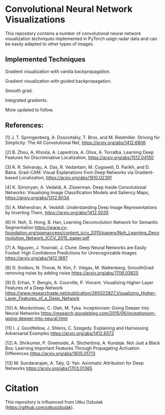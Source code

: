 # Convolutional Neural Network Visualizations
This repository contains a number of convolutional neural network visualization techniques implemented in PyTorch usign radar data and can be easily adapted to other types of images.

## Implemented Techniques

Gradient visualization with vanilla backpropagation.

Gradient visualization with guided backpropagation.

Smooth grad.

Integrated gradients.

More updated to follow. 

## References:

[1] J. T. Springenberg, A. Dosovitskiy, T. Brox, and M. Riedmiller. Striving for Simplicity: The All Convolutional Net, https://arxiv.org/abs/1412.6806

[2] B. Zhou, A. Khosla, A. Lapedriza, A. Oliva, A. Torralba. Learning Deep Features for Discriminative Localization, https://arxiv.org/abs/1512.04150

[3] R. R. Selvaraju, A. Das, R. Vedantam, M. Cogswell, D. Parikh, and D. Batra. Grad-CAM: Visual Explanations from Deep Networks via Gradient-based Localization, https://arxiv.org/abs/1610.02391

[4] K. Simonyan, A. Vedaldi, A. Zisserman. Deep Inside Convolutional Networks: Visualising Image Classification Models and Saliency Maps, https://arxiv.org/abs/1312.6034

[5] A. Mahendran, A. Vedaldi. Understanding Deep Image Representations by Inverting Them, https://arxiv.org/abs/1412.0035

[6] H. Noh, S. Hong, B. Han, Learning Deconvolution Network for Semantic Segmentation https://www.cv-foundation.org/openaccess/content_iccv_2015/papers/Noh_Learning_Deconvolution_Network_ICCV_2015_paper.pdf

[7] A. Nguyen, J. Yosinski, J. Clune. Deep Neural Networks are Easily Fooled: High Confidence Predictions for Unrecognizable Images https://arxiv.org/abs/1412.1897

[8] D. Smilkov, N. Thorat, N. Kim, F. Viégas, M. Wattenberg. SmoothGrad: removing noise by adding noise https://arxiv.org/abs/1706.03825

[9] D. Erhan, Y. Bengio, A. Courville, P. Vincent. Visualizing Higher-Layer Features of a Deep Network https://www.researchgate.net/publication/265022827_Visualizing_Higher-Layer_Features_of_a_Deep_Network

[10] A. Mordvintsev, C. Olah, M. Tyka. Inceptionism: Going Deeper into Neural Networks https://research.googleblog.com/2015/06/inceptionism-going-deeper-into-neural.html

[11] I. J. Goodfellow, J. Shlens, C. Szegedy. Explaining and Harnessing Adversarial Examples https://arxiv.org/abs/1412.6572

[12] A. Shrikumar, P. Greenside, A. Shcherbina, A. Kundaje. Not Just a Black Box: Learning Important Features Through Propagating Activation Differences https://arxiv.org/abs/1605.01713

[13] M. Sundararajan, A. Taly, Q. Yan. Axiomatic Attribution for Deep Networks https://arxiv.org/abs/1703.01365

# Citation
This repository is influenced from Utku Ozbulak (https://github.com/utkuozbulak). 
